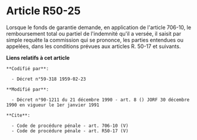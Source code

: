 # Article R50-25

Lorsque le fonds de garantie demande, en application de l'article 706-10, le remboursement total ou partiel de l'indemnité
qu'il a versée, il saisit par simple requête la commission qui se prononce, les parties entendues ou appelées, dans les
conditions prévues aux articles R. 50-17 et suivants.

**Liens relatifs à cet article**

	**Codifié par**:

	  - Décret n°59-318 1959-02-23

	**Modifié par**:

	  - Décret n°90-1211 du 21 décembre 1990 - art. 8 () JORF 30 décembre 1990 en vigueur le 1er janvier 1991

	**Cite**:

	  - Code de procédure pénale - art. 706-10 (V)
	  - Code de procédure pénale - art. R50-17 (V)
